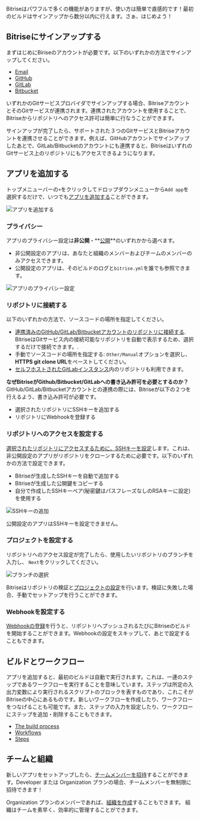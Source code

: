 Bitriseはパワフルで多くの機能がありますが、使い方は簡単で直感的です！最初のビルドはサインアップから数分以内に行えます。さぁ、はじめよう！

## Bitriseにサインアップする

まずはじめにBiriseのアカウントが必要です。以下のいずれかの方法でサインアップしてください。

* [Email](/getting-started/signing-up/signing-up-with-email)
* [GitHub](/getting-started/signing-up/signing-up-with-github)
* [GitLab](/getting-started/signing-up/signing-up-with-gitlab)
* [Bitbucket](/getting-started/signing-up/signing-up-with-bitbucket)

いずれかのGitサービスプロバイダでサインアップする場合、BitriseアカウントとそのGitサービスが連携されます。連携されたアカウントを使用することで、Bitriseからリポジトリへのアクセス許可は簡単に行なうことができます。

サインアップが完了したら、サポートされた３つのGitサービスとBitriseアカウントを連携させることができます。例えば、GitHubアカウントでサインアップしたあとで、GitLab/Bitbucketのアカウントにも連携すると、BitriseはいずれのGitサービス上のリポジトリにもアクセスできるようになります。

## アプリを追加する

トップメニューバーの`+`をクリックしてドロップダウンメニューから`Add app`を選択するだけで、いつでも[アプリを追加する](/getting-started/adding-a-new-app/index)ことができます。

![アプリを追加する](/img/adding-a-new-app/add_new_app.png)

### プライバシー

アプリのプライバシー設定は**非公開**・**[公開](/getting-started/adding-a-new-app/public-apps)**のいずれかから選べます。

* 非公開設定のアプリは、あなたと組織のメンバーおよびチームのメンバーのみアクセスできます。
* 公開設定のアプリは、そのビルドのログと`bitrise.yml`を誰でも参照できます。

![アプリのプライバシー設定](/img/adding-a-new-app/app-privacy.png)

### リポジトリに接続する

以下のいずれかの方法で、ソースコードの場所を指定してください。

* [連携済みのGitHub/GitLab/Bitbucketアカウントのリポジトリに接続する](/getting-started/adding-a-new-app/connecting-a-repository). BitriseはGitサービス内の接続可能なリポジトリを自動で表示するため、選択するだけで接続できます。.
* 手動でソースコードの場所を指定する: `Other/Manual`オプションを選択し、**HTTPS git clone URL**をペーストしてください。
* [セルフホストされたGitLabインスタンス](getting-started/signing-up/self-hosted-gitlab)内のリポジトリも利用できます。

**なぜBitriseがGithub/Bitbucket/GitLabへの書き込み許可を必要とするのか？** GitHub/GitLab/Bitbucketアカウントとの連携の際には、Bitriseが以下の２つを行えるよう、書き込み許可が必要です。

* 選択されたリポジトリにSSHキーを追加する
* リポジトリにWebhookを登録する

### リポジトリへのアクセスを設定する

[選択されたリポジトリにアクセスするために、SSHキーを設定](/getting-started/adding-a-new-app/setting-up-ssh-keys)します。これは、非公開設定のアプリがリポジトリをクローンするために必要です。以下のいずれかの方法で設定できます。

* Bitriseが生成したSSHキーを自動で追加する
* Bitriseが生成した公開鍵をコピーする
* 自分で作成したSSHキーペア(秘密鍵はパスフレーズなしのRSAキーに設定)を使用する

![SSHキーの追加](/img/adding-a-new-app/bitrise_auto_add_ssh_key2.png)

公開設定のアプリはSSHキーを設定できません。

### プロジェクトを設定する

リポジトリへのアクセス設定が完了したら、使用したいリポジトリのブランチを入力し、 `Next`をクリックしてください。

![ブランチの選択](/img/adding-a-new-app/choose-branch.png)

Bitriseはリポジトリの検証と[プロジェクトの設定](/getting-started/adding-a-new-app/setting-up-configuration)を行います。検証に失敗した場合、手動でセットアップを行うことができます。

### Webhookを設定する

[Webhookの登録](/webhooks/index/)を行うと、リポジトリへプッシュされるたびにBitriseのビルドを開始することができます。Webhookの設定をスキップして、あとで設定することもできます。

## ビルドとワークフロー

アプリを追加すると、最初のビルドは自動で実行されます。これは、一連のステップであるワークフローを実行することを意味しています。ステップは所定の入出力変数により実行されるスクリプトのブロックを表すものであり、これこそがBitriseの中心にあるものです。新しいワークフローを作成したり、ワークフローをつなげることも可能です。また、ステップの入力を設定したり、ワークフローにステップを追加・削除することもできます。

* [The build process](/getting-started/builds-and-workflows)
* [Workflows](/getting-started/getting-started-workflows)
* [Steps](/getting-started/getting-started-steps)

## チームと組織

新しいアプリをセットアップしたら、[チームメンバーを招待](/team-management/index)することができます。Developer または Organization プランの場合、チームメンバーを無制限に招待できます！

Organization プランのメンバーであれば、[組織を作成](/team-management/organizations/creating-org)することもできます。 組織はチームを素早く、効率的に管理することができます。
